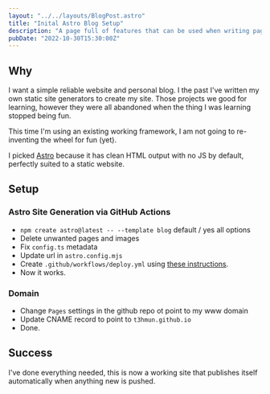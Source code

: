 ```yaml
---
layout: "../../layouts/BlogPost.astro"
title: "Inital Astro Blog Setup"
description: "A page full of features that can be used when writing pages of this website."
pubDate: "2022-10-30T15:30:00Z"
---
```


## Why

I want a simple reliable website and personal blog.
I the past I've written my own static site generators to create my site.
Those projects we good for learning, however they were all abandoned when the thing I was learning stopped being fun.

This time I'm using an existing working framework, I am not going to re-inventing the wheel for fun (yet).

I picked [Astro](https://github.com/withastro/astro) because it has clean HTML output with no JS by default, perfectly suited to a static website.

## Setup

### Astro Site Generation via GitHub Actions

- `npm create astro@latest -- --template blog` default / yes all options
- Delete unwanted pages and images
- Fix `config.ts` metadata
- Update url in `astro.config.mjs`
- Create `.github/workflows/deploy.yml` using [these instructions](.github/workflows/deploy.yml).
- Now it works.

### Domain

- Change `Pages` settings in the github repo ot point to my www domain
- Update CNAME record to point to `t3hmun.github.io`
- Done.

## Success

I've done everything needed, this is now a working site that publishes itself automatically when anything new is pushed.
